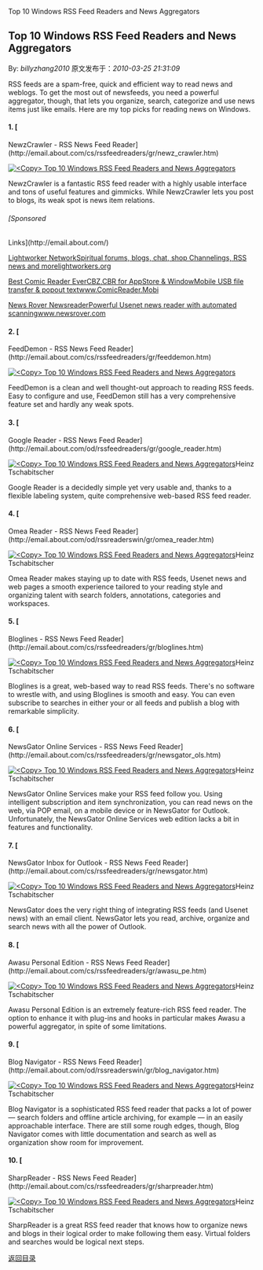 <Copy> Top 10 Windows RSS Feed Readers and News Aggregators
## <Copy> Top 10 Windows RSS Feed Readers and News Aggregators

By: *billyzhang2010* 原文发布于：*2010-03-25 21:31:09*

RSS feeds are a spam-free, quick and efficient way to read news
and weblogs. To get the most out of newsfeeds, you need a powerful
aggregator, though, that lets you organize, search, categorize and
use news items just like emails. Here are my top picks for reading
news on Windows.

#### 1. [
NewzCrawler - RSS News Feed Reader](http&#58;//email.about.com/cs/rssfeedreaders/gr/newz_crawler.htm)

[![&lt;Copy&gt;&nbsp;<wbr>Top&nbsp;<wbr>10&nbsp;<wbr>Windows&nbsp;<wbr>RSS&nbsp;<wbr>Feed&nbsp;<wbr>Readers&nbsp;<wbr>and&nbsp;<wbr>News&nbsp;<wbr>Aggregators](http&#58;//z.about.com/d/email/1/6/_/M/2/newz_crawler200.png)](http&#58;//z.about.com/d/email/1/0/_/M/2/newz_crawler200.png)

NewzCrawler is a fantastic RSS feed reader with a highly usable
interface and tons of useful features and gimmicks. While
NewzCrawler lets you post to blogs, its weak spot is news item
relations.

###### [Sponsored
Links](http&#58;//email.about.com/)

[
Lightworker NetworkSpiritual forums, blogs, chat, shop Channelings,
RSS news and morelightworkers.org](http&#58;//googleads.g.doubleclick.net/aclk?sa=l&amp;ai=BPoniHGWrS4KuK5TWvAPzl-W4Aoa6mUWk5ou7CcCNtwHQ6AwQARgBIKil9wEoCTgAUOb897T7_____wFgndHUgbAFsgEPZW1haWwuYWJvdXQuY29tyAEB2gE-aHR0cDovL2VtYWlsLmFib3V0LmNvbS9vZC9yc3NyZWFkZXJzd2luL3RwL3RvcF9yc3Nfd2luZG93cy5odG2AAgGpAovpjxZKkq4-qAMBuAMB6AP4A-gDsAL1AwgEAAT1AwAAABA&amp;num=1&amp;sig=AGiWqtxXP_QLkFMCLqUsoDb5HV0vXBUVSw&amp;client=ca-primedia-premium_js&amp;adurl=http&#58;//lightworkers.org)

[
Best Comic Reader EverCBZ,CBR for AppStore &
WindowMobile USB file transfer & popout
textwww.ComicReader.Mobi](http&#58;//googleads.g.doubleclick.net/aclk?sa=l&amp;ai=B7ABsHGWrS4KuK5TWvAPzl-W4AvD16ocB7quM4A3AjbcB0IYDEAIYAiCopfcBKAk4AFCP_cPRAmCd0dSBsAWyAQ9lbWFpbC5hYm91dC5jb23IAQHaAT5odHRwOi8vZW1haWwuYWJvdXQuY29tL29kL3Jzc3JlYWRlcnN3aW4vdHAvdG9wX3Jzc193aW5kb3dzLmh0bagDAbgDAegD-APoA7AC9QMIBAAE9QMAAAAQ&amp;num=2&amp;sig=AGiWqtzIy2g_kkv7eoVtne6TRyzaYVV-lg&amp;client=ca-primedia-premium_js&amp;adurl=http&#58;//comicreader.mobi%3FSource%3Dgoogle)

[
News Rover NewsreaderPowerful Usenet news reader with automated
scanningwww.newsrover.com](http&#58;//googleads.g.doubleclick.net/aclk?sa=l&amp;ai=BWSkEHGWrS4KuK5TWvAPzl-W4Asfgv2qpusfAC8CNtwGQvwUQAxgDIKil9wEoCTgAUPbY2e_9_____wFgndHUgbAFsgEPZW1haWwuYWJvdXQuY29tyAEB2gE-aHR0cDovL2VtYWlsLmFib3V0LmNvbS9vZC9yc3NyZWFkZXJzd2luL3RwL3RvcF9yc3Nfd2luZG93cy5odG2AAgGoAwG4AwHoA_gD6AOwAvUDCAQABPUDAAAAEA&amp;num=3&amp;sig=AGiWqtxJsJWTWmEWpfCRrbnFATIcBv1AWg&amp;client=ca-primedia-premium_js&amp;adurl=http&#58;//www.newsrover.com)

#### 2. [
FeedDemon - RSS News Feed Reader](http&#58;//email.about.com/cs/rssfeedreaders/gr/feeddemon.htm)

[![&lt;Copy&gt;&nbsp;<wbr>Top&nbsp;<wbr>10&nbsp;<wbr>Windows&nbsp;<wbr>RSS&nbsp;<wbr>Feed&nbsp;<wbr>Readers&nbsp;<wbr>and&nbsp;<wbr>News&nbsp;<wbr>Aggregators](http&#58;//z.about.com/d/email/1/6/a/M/2/feeddemon200__2_0.png)](http&#58;//z.about.com/d/email/1/0/a/M/2/feeddemon200__2_0.png)

FeedDemon is a clean and well thought-out approach to reading
RSS feeds. Easy to configure and use, FeedDemon still has a very
comprehensive feature set and hardly any weak spots.

#### 3. [
Google Reader - RSS News Feed Reader](http&#58;//email.about.com/od/rssfeedreaders/gr/google_reader.htm)

[![&lt;Copy&gt;&nbsp;<wbr>Top&nbsp;<wbr>10&nbsp;<wbr>Windows&nbsp;<wbr>RSS&nbsp;<wbr>Feed&nbsp;<wbr>Readers&nbsp;<wbr>and&nbsp;<wbr>News&nbsp;<wbr>Aggregators](http&#58;//z.about.com/d/email/1/6/u/p/2/google_reader200__090707.png)](http&#58;//z.about.com/d/email/1/0/u/p/2/google_reader200__090707.png)Heinz
Tschabitscher

Google Reader is a decidedly simple yet very usable and, thanks
to a flexible labeling system, quite comprehensive web-based RSS
feed reader.

#### 4. [
Omea Reader - RSS News Feed Reader](http&#58;//email.about.com/od/rssreaderswin/gr/omea_reader.htm)

[![&lt;Copy&gt;&nbsp;<wbr>Top&nbsp;<wbr>10&nbsp;<wbr>Windows&nbsp;<wbr>RSS&nbsp;<wbr>Feed&nbsp;<wbr>Readers&nbsp;<wbr>and&nbsp;<wbr>News&nbsp;<wbr>Aggregators](http&#58;//z.about.com/d/email/1/6/Q/t/2/omea_reader200__2_0.png)](http&#58;//z.about.com/d/email/1/0/Q/t/2/omea_reader200__2_0.png)Heinz
Tschabitscher

Omea Reader makes staying up to date with RSS feeds, Usenet news
and web pages a smooth experience tailored to your reading style
and organizing talent with search folders, annotations, categories
and workspaces.

#### 5. [
Bloglines - RSS News Feed Reader](http&#58;//email.about.com/cs/rssfeedreaders/gr/bloglines.htm)

[![&lt;Copy&gt;&nbsp;<wbr>Top&nbsp;<wbr>10&nbsp;<wbr>Windows&nbsp;<wbr>RSS&nbsp;<wbr>Feed&nbsp;<wbr>Readers&nbsp;<wbr>and&nbsp;<wbr>News&nbsp;<wbr>Aggregators](http&#58;//z.about.com/d/email/1/6/O/R/2/bloglines200.png)](http&#58;//z.about.com/d/email/1/0/O/R/2/bloglines200.png)Heinz
Tschabitscher

Bloglines is a great, web-based way to read RSS feeds. There's
no software to wrestle with, and using Bloglines is smooth and
easy. You can even subscribe to searches in either your or all
feeds and publish a blog with remarkable simplicity.

#### 6. [
NewsGator Online Services - RSS News Feed Reader](http&#58;//email.about.com/cs/rssfeedreaders/gr/newsgator_ols.htm)

[![&lt;Copy&gt;&nbsp;<wbr>Top&nbsp;<wbr>10&nbsp;<wbr>Windows&nbsp;<wbr>RSS&nbsp;<wbr>Feed&nbsp;<wbr>Readers&nbsp;<wbr>and&nbsp;<wbr>News&nbsp;<wbr>Aggregators](http&#58;//z.about.com/d/email/1/6/T/t/2/newsgator_online_services200_1004.png)](http&#58;//z.about.com/d/email/1/0/T/t/2/newsgator_online_services200_1004.png)Heinz
Tschabitscher

NewsGator Online Services make your RSS feed follow you. Using
intelligent subscription and item synchronization, you can read
news on the web, via POP email, on a mobile device or in NewsGator
for Outlook. Unfortunately, the NewsGator Online Services web
edition lacks a bit in features and functionality.

#### 7. [
NewsGator Inbox for Outlook - RSS News Feed Reader](http&#58;//email.about.com/cs/rssfeedreaders/gr/newsgator.htm)

[![&lt;Copy&gt;&nbsp;<wbr>Top&nbsp;<wbr>10&nbsp;<wbr>Windows&nbsp;<wbr>RSS&nbsp;<wbr>Feed&nbsp;<wbr>Readers&nbsp;<wbr>and&nbsp;<wbr>News&nbsp;<wbr>Aggregators](http&#58;//z.about.com/d/email/1/6/Q/j/2/newsgator200.png)](http&#58;//z.about.com/d/email/1/0/Q/j/2/newsgator200.png)Heinz
Tschabitscher

NewsGator does the very right thing of integrating RSS feeds
(and Usenet news) with an email client. NewsGator lets you read,
archive, organize and search news with all the power of
Outlook.

#### 8. [
Awasu Personal Edition - RSS News Feed Reader](http&#58;//email.about.com/cs/rssfeedreaders/gr/awasu_pe.htm)

[![&lt;Copy&gt;&nbsp;<wbr>Top&nbsp;<wbr>10&nbsp;<wbr>Windows&nbsp;<wbr>RSS&nbsp;<wbr>Feed&nbsp;<wbr>Readers&nbsp;<wbr>and&nbsp;<wbr>News&nbsp;<wbr>Aggregators](http&#58;//z.about.com/d/email/1/6/s/e/2/awasu200.png)](http&#58;//z.about.com/d/email/1/0/s/e/2/awasu200.png)Heinz
Tschabitscher

Awasu Personal Edition is an extremely feature-rich RSS feed
reader. The option to enhance it with plug-ins and hooks in
particular makes Awasu a powerful aggregator, in spite of some
limitations.

#### 9. [
Blog Navigator - RSS News Feed Reader](http&#58;//email.about.com/od/rssreaderswin/gr/blog_navigator.htm)

[![&lt;Copy&gt;&nbsp;<wbr>Top&nbsp;<wbr>10&nbsp;<wbr>Windows&nbsp;<wbr>RSS&nbsp;<wbr>Feed&nbsp;<wbr>Readers&nbsp;<wbr>and&nbsp;<wbr>News&nbsp;<wbr>Aggregators](http&#58;//z.about.com/d/email/1/6/Z/q/2/blog_navigator200__1_0.png)](http&#58;//z.about.com/d/email/1/0/Z/q/2/blog_navigator200__1_0.png)Heinz
Tschabitscher

Blog Navigator is a sophisticated RSS feed reader that packs a
lot of power — search folders and offline article archiving, for
example — in an easily approachable interface. There are still some
rough edges, though, Blog Navigator comes with little documentation
and search as well as organization show room for improvement.

#### 10. [
SharpReader - RSS News Feed Reader](http&#58;//email.about.com/cs/rssfeedreaders/gr/sharpreader.htm)

[![&lt;Copy&gt;&nbsp;<wbr>Top&nbsp;<wbr>10&nbsp;<wbr>Windows&nbsp;<wbr>RSS&nbsp;<wbr>Feed&nbsp;<wbr>Readers&nbsp;<wbr>and&nbsp;<wbr>News&nbsp;<wbr>Aggregators](http&#58;//z.about.com/d/email/1/6/V/t/2/sharpreader200.png)](http&#58;//z.about.com/d/email/1/0/V/t/2/sharpreader200.png)Heinz
Tschabitscher

SharpReader is a great RSS feed reader that knows how to
organize news and blogs in their logical order to make following
them easy. Virtual folders and searches would be logical next
steps.

[返回目录](index.html)
